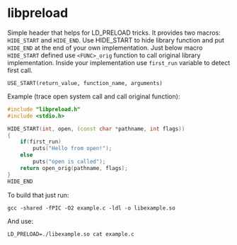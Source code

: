 libpreload
==========

Simple header that helps for LD_PRELOAD tricks. It provides two macros: 
`HIDE_START` and `HIDE_END`. Use HIDE_START to hide library function and put
`HIDE_END` at the end of your own implementation. Just below macro `HIDE_START` 
defined use `<FUNC>_orig` function to call original library implementation. 
Inside your implementation use `first_run` variable to detect first call.

`USE_START(return_value, function_name, arguments)`

Example (trace open system call and call original function):

```cpp
#include "libpreload.h"
#include <stdio.h>

HIDE_START(int, open, (const char *pathname, int flags))
{
	if(first_run)
		puts("Hello from open!");
	else
		puts("open is called");
	return open_orig(pathname, flags);
}
HIDE_END
```

To build that just run:

`gcc -shared -fPIC -O2 example.c -ldl -o libexample.so`

And use:

`LD_PRELOAD=./libexample.so cat example.c`
